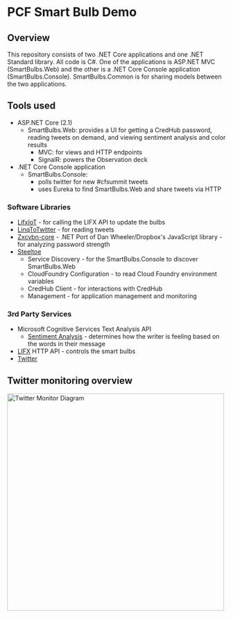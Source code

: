 # PCF Smart Bulb Demo

## Overview

This repository consists of two .NET Core applications and one .NET Standard library. All code is C#. One of the applications is ASP.NET MVC (SmartBulbs.Web) and the other is a .NET Core Console application (SmartBulbs.Console). SmartBulbs.Common is for sharing models between the two applications.

## Tools used

- ASP.NET Core (2.1)
  - SmartBulbs.Web: provides a UI for getting a CredHub password, reading tweets on demand, and viewing sentiment analysis and color results
    - MVC: for views and HTTP endpoints
    - SignalR: powers the Observation deck
- .NET Core Console application
  - SmartBulbs.Console:
    - polls twitter for new #cfsummit tweets
    - uses Eureka to find SmartBulbs.Web and share tweets via HTTP

### Software Libraries

- [LifxIoT](https://www.nuget.org/packages/LifxIoT/) - for calling the LIFX API to update the bulbs
- [LinqToTwitter](https://www.nuget.org/packages/linqtotwitter/5.0.0-beta2) - for reading tweets
- [Zxcvbn-core](https://www.nuget.org/packages/zxcvbn-core/) - .NET Port of Dan Wheeler/Dropbox's JavaScript library - for analyzing password strength
- [Steeltoe](https://steeltoe.io)
  - Service Discovery - for the SmartBulbs.Console to discover SmartBulbs.Web
  - CloudFoundry Configuration - to read Cloud Foundry environment variables
  - CredHub Client - for interactions with CredHub
  - Management - for application management and monitoring

### 3rd Party Services

- Microsoft Cognitive Services Text Analysis API
  - [Sentiment Analysis](https://azure.microsoft.com/en-us/services/cognitive-services/text-analytics/) - determines how the writer is feeling based on the words in their message
- [LIFX](https://www.lifx.com/) HTTP API - controls the smart bulbs
- [Twitter](https://twitter.com)

## Twitter monitoring overview

<img src="./img/twitter-monitor.png" alt="Twitter Monitor Diagram" height=500px>
